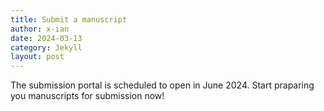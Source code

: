 ```yaml
---
title: Submit a manuscript
author: x-ian
date: 2024-03-13
category: Jekyll
layout: post
---
```


The submission portal is scheduled to open in June 2024. Start praparing you manuscripts for submission now!
